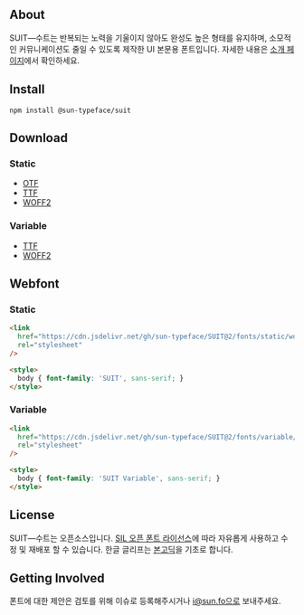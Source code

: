 ## About

SUIT―수트는 반복되는 노력을 기울이지 않아도 완성도 높은 형태를 유지하며, 소모적인 커뮤니케이션도 줄일 수 있도록 제작한 UI 본문용 폰트입니다.
자세한 내용은 [소개 페이지](http://sun.fo/suit)에서 확인하세요.

## Install

```
npm install @sun-typeface/suit
```

## Download

### Static

- [OTF](https://github.com/sun-typeface/SUIT/releases/latest/download/SUIT-otf.zip)
- [TTF](https://github.com/sun-typeface/SUIT/releases/latest/download/SUIT-ttf.zip)
- [WOFF2](https://github.com/sun-typeface/SUIT/releases/latest/download/SUIT-woff2.zip)

### Variable

- [TTF](https://github.com/sun-typeface/SUIT/releases/latest/download/SUIT-Variable-ttf.zip)
- [WOFF2](https://github.com/sun-typeface/SUIT/releases/latest/download/SUIT-Variable-woff2.zip)

## Webfont

### Static

```html
<link
  href="https://cdn.jsdelivr.net/gh/sun-typeface/SUIT@2/fonts/static/woff2/SUIT.css"
  rel="stylesheet"
/>

<style>
  body { font-family: 'SUIT', sans-serif; }
</style>
```

### Variable

```html
<link
  href="https://cdn.jsdelivr.net/gh/sun-typeface/SUIT@2/fonts/variable/woff2/SUIT-Variable.css"
  rel="stylesheet"
/>

<style>
  body { font-family: 'SUIT Variable', sans-serif; }
</style>
```

## License

SUIT―수트는 오픈소스입니다. [SIL 오픈 폰트 라이선스](https://scripts.sil.org/OFL)에 따라 자유롭게 사용하고 수정 및 재배포 할 수 있습니다.
한글 글리프는 [본고딕](https://github.com/adobe-fonts/source-han-sans)을 기초로 합니다.

## Getting Involved

폰트에 대한 제안은 검토를 위해 이슈로 등록해주시거나 i@sun.fo으로 보내주세요.
